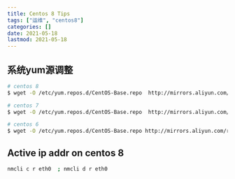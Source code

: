 ```yaml
---
title: Centos 8 Tips
tags: ["运维", "centos8"]
categories: []
date: 2021-05-18
lastmod: 2021-05-18
---
```



## 系统yum源调整

```sh
# centos 8
$ wget -O /etc/yum.repos.d/CentOS-Base.repo  http://mirrors.aliyun.com/repo/Centos-8.repo
```

```sh
# centos 7
$ wget -O /etc/yum.repos.d/CentOS-Base.repo  http://mirrors.aliyun.com/repo/Centos-7.repo
```

```sh
# centos 6
$ wget -O /etc/yum.repos.d/CentOS-Base.repo http://mirrors.aliyun.com/repo/Centos-6.repo
```

## Active ip addr on centos 8

```sh
nmcli c r eth0  ; nmcli d r eth0
```
